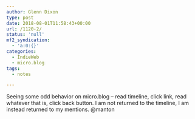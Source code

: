 ```yaml
---
author: Glenn Dixon
type: post
date: 2018-08-01T11:58:43+00:00
url: /1120-2/
status: 'null'
mf2_syndication:
  - 'a:0:{}'
categories:
  - IndieWeb
  - micro.blog
tags:
  - notes

---
```

Seeing some odd behavior on micro.blog &#8211; read timeline, click link, read whatever that is, click back button. I am not returned to the timeline, I am instead returned to my mentions. @manton